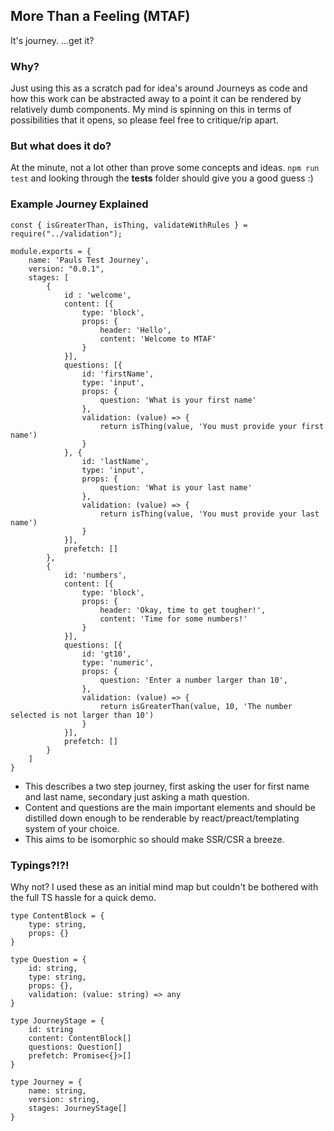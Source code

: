 ## More Than a Feeling (MTAF)
It's journey. ...get it?

### Why?
Just using this as a scratch pad for idea's around Journeys as code and how this work can be abstracted away to a point it can be rendered by relatively dumb components.
My mind is spinning on this in terms of possibilities that it opens, so please feel free to critique/rip apart.

### But what does it do?
At the minute, not a lot other than prove some concepts and ideas.
`npm run test` and looking through the __tests__ folder should give you a good guess :)

### Example Journey Explained

```
const { isGreaterThan, isThing, validateWithRules } = require("../validation");

module.exports = {
    name: 'Pauls Test Journey',
    version: "0.0.1",
    stages: [
        { 
            id : 'welcome', 
            content: [{
                type: 'block',
                props: {
                    header: 'Hello',
                    content: 'Welcome to MTAF'
                }
            }], 
            questions: [{
                id: 'firstName',
                type: 'input',
                props: {
                    question: 'What is your first name'
                },
                validation: (value) => {
                    return isThing(value, 'You must provide your first name')
                }
            }, {
                id: 'lastName',
                type: 'input',
                props: {
                    question: 'What is your last name'
                },
                validation: (value) => {
                    return isThing(value, 'You must provide your last name')
                }
            }],
            prefetch: []
        },
        {
            id: 'numbers',
            content: [{
                type: 'block',
                props: {
                    header: 'Okay, time to get tougher!',
                    content: 'Time for some numbers!'
                }
            }],
            questions: [{
                id: 'gt10',
                type: 'numeric',
                props: {
                    question: 'Enter a number larger than 10',
                },
                validation: (value) => {
                    return isGreaterThan(value, 10, 'The number selected is not larger than 10')
                }
            }],
            prefetch: []
        }
    ]
}

```

- This describes a two step journey, first asking the user for first name and last name, secondary just asking a math question.
- Content and questions are the main important elements and should be distilled down enough to be renderable by react/preact/templating system of your choice.
- This aims to be isomorphic so should make SSR/CSR a breeze.


### Typings?!?!
Why not? I used these as an initial mind map but couldn't be bothered with the full TS hassle for a quick demo.

```
type ContentBlock = {
    type: string,
    props: {}
}

type Question = {
    id: string,
    type: string,
    props: {},
    validation: (value: string) => any
}

type JourneyStage = {
    id: string
    content: ContentBlock[]
    questions: Question[]
    prefetch: Promise<{}>[]
}

type Journey = {
    name: string,
    version: string,
    stages: JourneyStage[]
}
```


